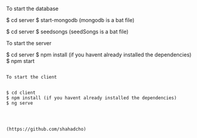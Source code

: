 

To start the database


$ cd server
$ start-mongodb
(mongodb is a bat file)

$ cd server
$ seedsongs
(seedSongs is a bat file)

To start the server


$ cd server
$ npm install (if you havent already installed the dependencies)
$ npm start
```

To start the client


$ cd client
$ npm install (if you havent already installed the dependencies)
$ ng serve




(https://github.com/shahadcho)

